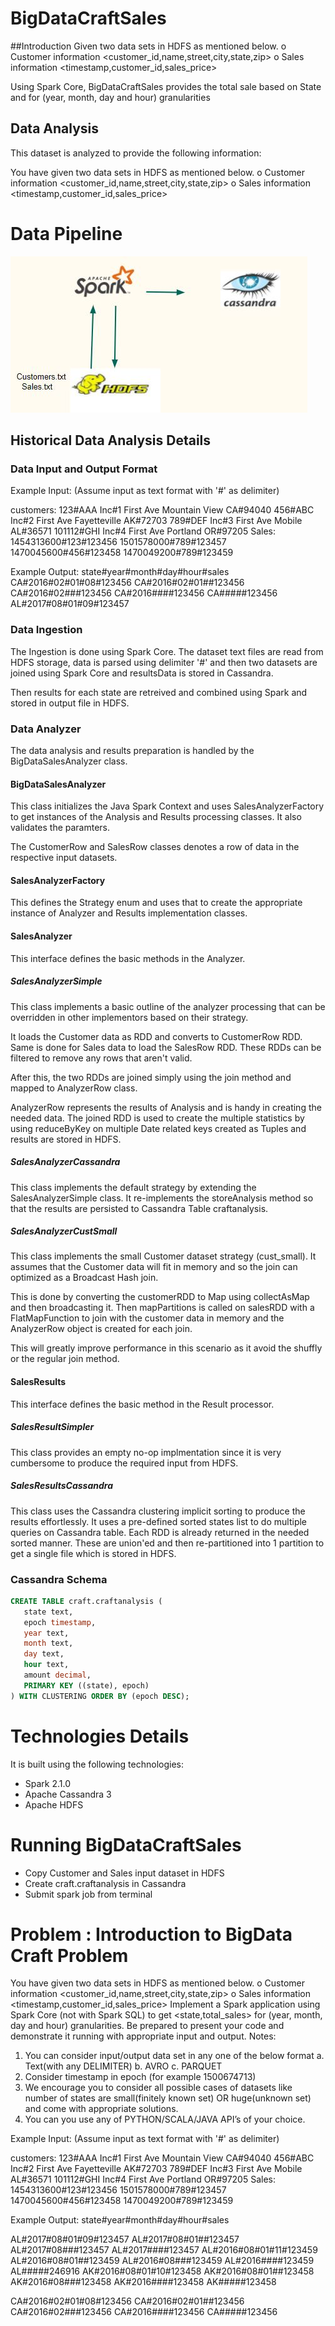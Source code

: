 
# BigDataCraftSales 
##Introduction
Given two data sets in HDFS as mentioned below.
o Customer information &lt;customer_id,name,street,city,state,zip&gt;
o Sales information &lt;timestamp,customer_id,sales_price&gt;

Using Spark Core, BigDataCraftSales provides the total sale based on State and for (year, month, day and hour) granularities

##  Data Analysis

 This dataset is analyzed to provide the following information:

You have given two data sets in HDFS as mentioned below.
o Customer information &lt;customer_id,name,street,city,state,zip&gt;
o Sales information &lt;timestamp,customer_id,sales_price&gt;

# Data Pipeline

![Data pipeline](architecture.JPG)

## Historical Data Analysis Details

### Data Input and Output Format

Example Input: (Assume input as text format with &#39;#&#39; as delimiter)

customers:
123#AAA Inc#1 First Ave Mountain View CA#94040
456#ABC Inc#2 First Ave Fayetteville AK#72703
789#DEF Inc#3 First Ave Mobile AL#36571
101112#GHI Inc#4 First Ave Portland OR#97205
Sales:
1454313600#123#123456
1501578000#789#123457
1470045600#456#123458
1470049200#789#123459

Example Output:
state#year#month#day#hour#sales
CA#2016#02#01#08#123456
CA#2016#02#01##123456
CA#2016#02###123456
CA#2016####123456
CA#####123456
AL#2017#08#01#09#123457



### Data Ingestion

The Ingestion is done using Spark Core. The dataset text files are read from HDFS storage, data is parsed using delimiter '#' and then two datasets are joined using Spark Core and resultsData is stored in Cassandra. 

Then results for each state are retreived and combined using Spark and stored in output file in HDFS.

### Data Analyzer

The data analysis and results preparation is handled by the BigDataSalesAnalyzer class.

#### BigDataSalesAnalyzer

This class initializes the Java Spark Context and uses SalesAnalyzerFactory to get instances of the Analysis and Results processing classes. It also validates the paramters.

The CustomerRow and SalesRow classes denotes a row of data in the respective input datasets.

#### SalesAnalyzerFactory

This defines the Strategy enum and uses that to create the appropriate instance of Analyzer and Results implementation classes.

#### SalesAnalyzer

This interface defines the basic methods in the Analyzer.

##### SalesAnalyzerSimple

This class implements a basic outline of the analyzer processing that can be overridden in other implementors based on their strategy.

It loads the Customer data as RDD and converts to CustomerRow RDD. Same is done for Sales data to load the SalesRow RDD. These RDDs can be filtered to remove any rows that aren't valid.

After this, the two RDDs are joined simply using the join method and mapped to AnalyzerRow class.

AnalyzerRow represents the results of Analysis and is handy in creating the needed data. The joined RDD is used to create the multiple statistics by using reduceByKey on multiple Date related keys created as Tuples and results are stored in HDFS.

##### SalesAnalyzerCassandra

This class implements the default strategy by extending the SalesAnalyzerSimple class. It re-implements the storeAnalysis method so that the results are persisted to Cassandra Table craftanalysis.

##### SalesAnalyzerCustSmall

This class implements the small Customer dataset strategy (cust_small). It assumes that the Customer data will fit in memory and so the join can optimized as a Broadcast Hash join. 

This is done by converting the customerRDD to Map using collectAsMap and then broadcasting it. Then mapPartitions is called on salesRDD with a FlatMapFunction to join with the customer data in memory and the AnalyzerRow object is created for each join.

This will greatly improve performance in this scenario as it avoid the shuffly or the regular join method.

#### SalesResults

This interface defines the basic method in the Result processor.

##### SalesResultSimpler

This class provides an empty no-op implmentation since it is very cumbersome to produce the required input from HDFS.

##### SalesResultsCassandra

This class uses the Cassandra clustering implicit sorting to produce the results effortlessly. It uses a pre-defined sorted states list to do multiple queries on Cassandra table. Each RDD is already returned in the needed sorted manner. These are union'ed and then re-partitioned into 1 partition to get a single file which is stored in HDFS. 

### Cassandra Schema

```sql
CREATE TABLE craft.craftanalysis (
   state text,
   epoch timestamp,
   year text,
   month text,
   day text,
   hour text,
   amount decimal,
   PRIMARY KEY ((state), epoch)
) WITH CLUSTERING ORDER BY (epoch DESC);
```

# Technologies Details

It is built using the following technologies:

- Spark 2.1.0
- Apache Cassandra 3
- Apache HDFS

# Running BigDataCraftSales
- Copy Customer and Sales input dataset in HDFS
- Create craft.craftanalysis in Cassandra
- Submit spark job from terminal


# Problem : Introduction to BigData Craft Problem

You have given two data sets in HDFS as mentioned below.
o Customer information &lt;customer_id,name,street,city,state,zip&gt;
o Sales information &lt;timestamp,customer_id,sales_price&gt;
Implement a Spark application using Spark Core (not with Spark SQL) to
get &lt;state,total_sales&gt; for (year, month, day and hour) granularities. Be
prepared to present your code and demonstrate it running with appropriate
input and output.
Notes:
1. You can consider input/output data set in any one of the below format
a. Text(with any DELIMITER)
b. AVRO
c. PARQUET
2. Consider timestamp in epoch (for example 1500674713)
3. We encourage you to consider all possible cases of datasets like
number of states are small(finitely known set) OR huge(unknown set)
and come with appropriate solutions.
4. You can you use any of PYTHON/SCALA/JAVA API’s of your
choice.

Example Input: (Assume input as text format with &#39;#&#39; as delimiter)

customers:
123#AAA Inc#1 First Ave Mountain View CA#94040
456#ABC Inc#2 First Ave Fayetteville AK#72703
789#DEF Inc#3 First Ave Mobile AL#36571
101112#GHI Inc#4 First Ave Portland OR#97205
Sales:
1454313600#123#123456
1501578000#789#123457
1470045600#456#123458
1470049200#789#123459

Example Output:
state#year#month#day#hour#sales

AL#2017#08#01#09#123457
AL#2017#08#01##123457
AL#2017#08###123457
AL#2017####123457
AL#2016#08#01#11#123459
AL#2016#08#01##123459
AL#2016#08###123459
AL#2016####123459
AL#####246916
AK#2016#08#01#10#123458
AK#2016#08#01##123458
AK#2016#08###123458
AK#2016####123458
AK#####123458

CA#2016#02#01#08#123456
CA#2016#02#01##123456
CA#2016#02###123456
CA#2016####123456
CA#####123456



